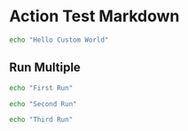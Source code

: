 # Action Test Markdown

```sh name=testMe
echo "Hello Custom World"
```

## Run Multiple

```sh name=run1
echo "First Run"
```

```sh name=run2
echo "Second Run"
```

```sh name=run3
echo "Third Run"
```

